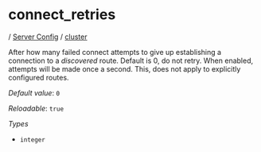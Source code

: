 # connect_retries

/ [Server Config](/ref/config/index.md) / [cluster](/ref/config/cluster/index.md) 

After how many failed connect attempts to give up establishing a connection to a *discovered* route. Default is 0, do not retry.
When enabled, attempts will be made once a second. This, does not apply to explicitly configured routes.

*Default value*: `0`

*Reloadable*: `true`

*Types*

- `integer`


